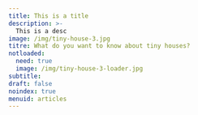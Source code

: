 ```yaml
---
title: This is a title
description: >-
  This is a desc
image: /img/tiny-house-3.jpg
titre: What do you want to know about tiny houses?
notloaded:
  need: true
  image: /img/tiny-house-3-loader.jpg
subtitle:
draft: false
noindex: true
menuid: articles
---
```

